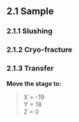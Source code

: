 ## 2.1 Sample
### 2.1.1 Slushing
### 2.1.2 Cryo-fracture
### 2.1.3 Transfer

**Move the stage to:**  
> X = -19  
> Y =  18  
> Z =  0  

